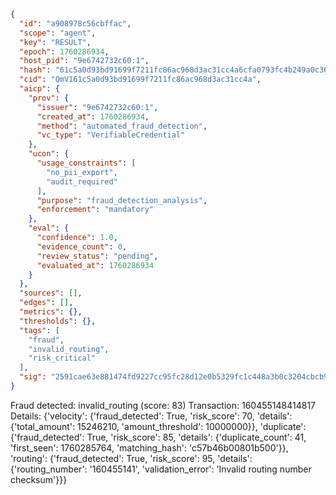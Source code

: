 ```json
{
  "id": "a908978c56cbffac",
  "scope": "agent",
  "key": "RESULT",
  "epoch": 1760286934,
  "host_pid": "9e6742732c60:1",
  "hash": "61c5a0d93bd91699f7211fc86ac968d3ac31cc4a6cfa0793fc4b249a0c368520",
  "cid": "QmV161c5a0d93bd91699f7211fc86ac968d3ac31cc4a",
  "aicp": {
    "prov": {
      "issuer": "9e6742732c60:1",
      "created_at": 1760286934,
      "method": "automated_fraud_detection",
      "vc_type": "VerifiableCredential"
    },
    "ucon": {
      "usage_constraints": [
        "no_pii_export",
        "audit_required"
      ],
      "purpose": "fraud_detection_analysis",
      "enforcement": "mandatory"
    },
    "eval": {
      "confidence": 1.0,
      "evidence_count": 0,
      "review_status": "pending",
      "evaluated_at": 1760286934
    }
  },
  "sources": [],
  "edges": [],
  "metrics": {},
  "thresholds": {},
  "tags": [
    "fraud",
    "invalid_routing",
    "risk_critical"
  ],
  "sig": "2591cae63e881474fd9227cc95fc28d12e0b5329fc1c448a3b0c3204cbcb9941"
}
```

Fraud detected: invalid_routing (score: 83)
Transaction: 160455148414817
Details: {'velocity': {'fraud_detected': True, 'risk_score': 70, 'details': {'total_amount': 15246210, 'amount_threshold': 10000000}}, 'duplicate': {'fraud_detected': True, 'risk_score': 85, 'details': {'duplicate_count': 41, 'first_seen': 1760285764, 'matching_hash': 'c57b46b00801b500'}}, 'routing': {'fraud_detected': True, 'risk_score': 95, 'details': {'routing_number': '160455141', 'validation_error': 'Invalid routing number checksum'}}}